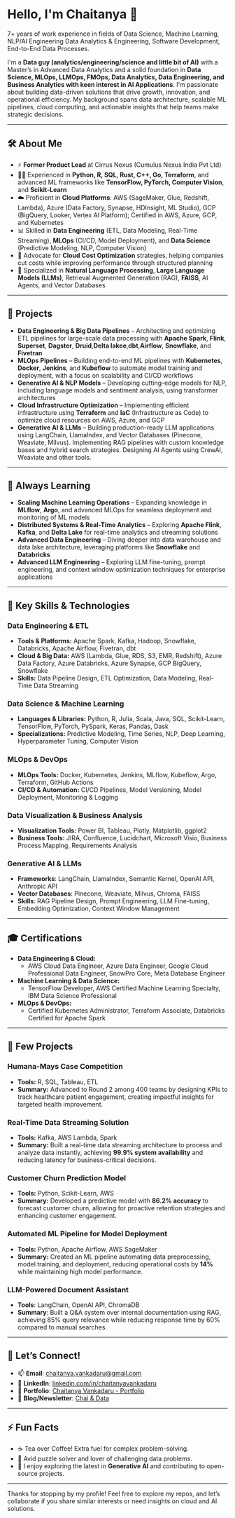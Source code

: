 # Hello, I'm Chaitanya 👋  

7+ years of work experience in fields of Data Science, Machine Learning, NLP/AI Engineering Data Analytics & Engineering, Software Development, End-to-End Data Processes.

I'm a **Data guy (analytics/engineering/science and little bit of AI)** with a Master’s in Advanced Data Analytics and a solid foundation in **Data Science, MLOps, LLMOps, FMOps, Data Analytics, Data Engineering, and Business Analytics with keen interest in AI Applications**. I’m passionate about building data-driven solutions that drive growth, innovation, and operational efficiency. My background spans data architecture, scalable ML pipelines, cloud computing, and actionable insights that help teams make strategic decisions.

---

## 🛠️ About Me

- ⚡ **Former Product Lead** at Cirrus Nexus (Cumulus Nexus India Pvt Ltd)
- 👨‍💻 Experienced in **Python, R, SQL, Rust, C++, Go, Terraform**, and advanced ML frameworks like **TensorFlow, PyTorch, Computer Vision**, and **Scikit-Learn**
- ☁️ Proficient in **Cloud Platforms**: AWS (SageMaker, Glue, Redshift, Lambda), Azure (Data Factory, Synapse, HDInsight, ML Studio), GCP (BigQuery, Looker, Vertex AI Platform); Certified in AWS, Azure, GCP, and Kubernetes
- 📊 Skilled in **Data Engineering** (ETL, Data Modeling, Real-Time Streaming), **MLOps** (CI/CD, Model Deployment), and **Data Science** (Predictive Modeling, NLP, Computer Vision)
- 💬 Advocate for **Cloud Cost Optimization** strategies, helping companies cut costs while improving performance through structured planning
- 🤖 Specialized in **Natural Language Processing**, **Large Language Models (LLMs)**, Retrieval Augmented Generation (RAG), **FAISS**, AI Agents, and Vector Databases

---

## 🔭 Projects

- **Data Engineering & Big Data Pipelines** – Architecting and optimizing ETL pipelines for large-scale data processing with **Apache Spark**, **Flink**, **Superset**, **Dagster**, **Druid**,**Delta lakee**,**dbt**,**Airflow**, **Snowflake**, and **Fivetran**
- **MLOps Pipelines** – Building end-to-end ML pipelines with **Kubernetes**, **Docker**, **Jenkins**, and **Kubeflow** to automate model training and deployment, with a focus on scalability and CI/CD workflows
- **Generative AI & NLP Models** – Developing cutting-edge models for NLP, including language models and sentiment analysis, using transformer architectures
- **Cloud Infrastructure Optimization** – Implementing efficient infrastructure using **Terraform** and **IaC** (Infrastructure as Code) to optimize cloud resources on AWS, Azure, and GCP
- **Generative AI & LLMs** – Building production-ready LLM applications using LangChain, LlamaIndex, and Vector Databases (Pinecone, Weaviate, Milvus). Implementing RAG pipelines with custom knowledge bases and hybrid search strategies. Designing AI Agents using CrewAI, Weaviate and other tools.

---

## 🌱 Always Learning

- **Scaling Machine Learning Operations** – Expanding knowledge in **MLflow**, **Argo**, and advanced MLOps for seamless deployment and monitoring of ML models
- **Distributed Systems & Real-Time Analytics** – Exploring **Apache Flink**, **Kafka**, and **Delta Lake** for real-time analytics and streaming solutions
- **Advanced Data Engineering** – Diving deeper into data warehouse and data lake architecture, leveraging platforms like **Snowflake** and **Databricks**
- **Advanced LLM Engineering** – Exploring LLM fine-tuning, prompt engineering, and context window optimization techniques for enterprise applications

---

## 🧩 Key Skills & Technologies

### Data Engineering & ETL
- **Tools & Platforms:** Apache Spark, Kafka, Hadoop, Snowflake, Databricks, Apache Airflow, Fivetran, dbt
- **Cloud & Big Data:** AWS (Lambda, Glue, RDS, S3, EMR, Redshift), Azure Data Factory, Azure Databricks, Azure Synapse, GCP BigQuery, Snowflake
- **Skills:** Data Pipeline Design, ETL Optimization, Data Modeling, Real-Time Data Streaming

### Data Science & Machine Learning
- **Languages & Libraries:** Python, R, Julia, Scala, Java, SQL, Scikit-Learn, TensorFlow, PyTorch, PySpark, Keras, Pandas, Dask
- **Specializations:** Predictive Modeling, Time Series, NLP, Deep Learning, Hyperparameter Tuning, Computer Vision

### MLOps & DevOps
- **MLOps Tools:** Docker, Kubernetes, Jenkins, MLflow, Kubeflow, Argo, Terraform, GitHub Actions
- **CI/CD & Automation:** CI/CD Pipelines, Model Versioning, Model Deployment, Monitoring & Logging

### Data Visualization & Business Analysis
- **Visualization Tools:** Power BI, Tableau, Plotly, Matplotlib, ggplot2
- **Business Tools:** JIRA, Confluence, Lucidchart, Microsoft Visio, Business Process Mapping, Requirements Analysis

### Generative AI & LLMs
- **Frameworks**: LangChain, LlamaIndex, Semantic Kernel, OpenAI API, Anthropic API
- **Vector Databases**: Pinecone, Weaviate, Milvus, Chroma, FAISS
- **Skills**: RAG Pipeline Design, Prompt Engineering, LLM Fine-tuning, Embedding Optimization, Context Window Management

---

## 🎓 Certifications

- **Data Engineering & Cloud:**
  - AWS Cloud Data Engineer, Azure Data Engineer, Google Cloud Professional Data Engineer, SnowPro Core, Meta Database Engineer
- **Machine Learning & Data Science:**
  - TensorFlow Developer, AWS Certified Machine Learning Specialty, IBM Data Science Professional
- **MLOps & DevOps:**
  - Certified Kubernetes Administrator, Terraform Associate, Databricks Certified for Apache Spark

---

## 🌟 Few Projects

### Humana-Mays Case Competition
- **Tools:** R, SQL, Tableau, ETL
- **Summary:** Advanced to Round 2 among 400 teams by designing KPIs to track healthcare patient engagement, creating impactful insights for targeted health improvement.

### Real-Time Data Streaming Solution
- **Tools:** Kafka, AWS Lambda, Spark
- **Summary:** Built a real-time data streaming architecture to process and analyze data instantly, achieving **99.9% system availability** and reducing latency for business-critical decisions.

### Customer Churn Prediction Model
- **Tools:** Python, Scikit-Learn, AWS
- **Summary:** Developed a predictive model with **86.2% accuracy** to forecast customer churn, allowing for proactive retention strategies and enhancing customer engagement.

### Automated ML Pipeline for Model Deployment
- **Tools:** Python, Apache Airflow, AWS SageMaker
- **Summary:** Created an ML pipeline automating data preprocessing, model training, and deployment, reducing operational costs by **14%** while maintaining high model performance.

### LLM-Powered Document Assistant
- **Tools**: LangChain, OpenAI API, ChromaDB
- **Summary**: Built a Q&A system over internal documentation using RAG, achieving 85% query relevance while reducing response time by 60% compared to manual searches.

---

## 💬 Let’s Connect!

- 📫 **Email**: [chaitanya.vankadaru@gmail.com](mailto:chaitanya.vankadaru@gmail.com)
- 💼 **LinkedIn**: [linkedin.com/in/chaitanyavankadaru](https://www.linkedin.com/in/chaitanyavankadaru/)
- 📝 **Portfolio**: [Chaitanya Vankadaru - Portfolio](https://chaivan.me/)
- 📝 **Blog/Newsletter**: [Chai & Data](https://chaidata.substack.com/)

---

## ⚡ Fun Facts

- ☕ Tea over Coffee! Extra fuel for complex problem-solving.
- 🎲 Avid puzzle solver and lover of challenging data problems.
- 👾 I enjoy exploring the latest in **Generative AI** and contributing to open-source projects.

---

Thanks for stopping by my profile! Feel free to explore my repos, and let’s collaborate if you share similar interests or need insights on cloud and AI solutions.
